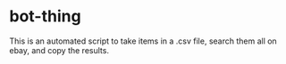 # bot-thing
This is an automated script to take items in a .csv file, search them all on ebay, and copy the results.
